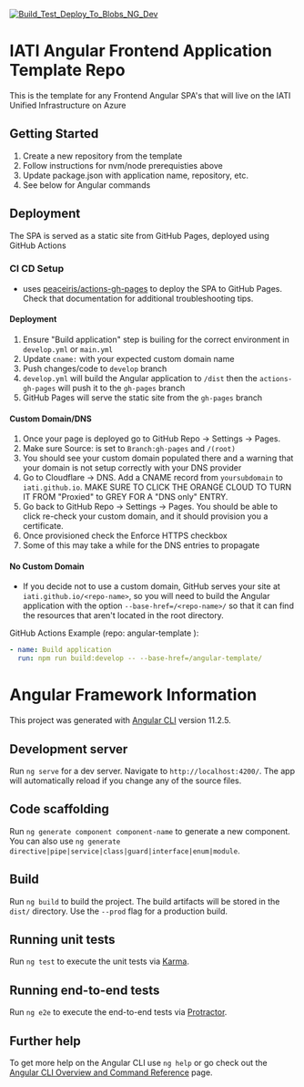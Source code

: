 [![Build_Test_Deploy_To_Blobs_NG_Dev](https://github.com/IATI/angular-az-blobs-template/actions/workflows/develop.yml/badge.svg?branch=develop)](https://github.com/IATI/angular-az-blobs-template/actions/workflows/develop.yml)

# IATI Angular Frontend Application Template Repo

This is the template for any Frontend Angular SPA's that will live on the IATI Unified Infrastructure on Azure

## Getting Started

1. Create a new repository from the template
1. Follow instructions for nvm/node prerequisties above
1. Update package.json with application name, repository, etc.
1. See below for Angular commands

## Deployment

The SPA is served as a static site from GitHub Pages, deployed using GitHub Actions

### CI CD Setup

- uses [peaceiris/actions-gh-pages](https://github.com/peaceiris/actions-gh-pages) to deploy the SPA to GitHub Pages. Check that documentation for additional troubleshooting tips.

#### Deployment

1. Ensure "Build application" step is builing for the correct environment in `develop.yml` or `main.yml`
1. Update `cname:` with your expected custom domain name
1. Push changes/code to `develop` branch
1. `develop.yml` will build the Angular application to `/dist` then the `actions-gh-pages` will push it to the `gh-pages` branch
1. GitHub Pages will serve the static site from the `gh-pages` branch

#### Custom Domain/DNS

1. Once your page is deployed go to GitHub Repo -> Settings -> Pages.
1. Make sure Source: is set to `Branch:gh-pages` and `/(root)`
1. You should see your custom domain populated there and a warning that your domain is not setup correctly with your DNS provider
1. Go to Cloudflare -> DNS. Add a CNAME record from `yoursubdomain` to `iati.github.io`. MAKE SURE TO CLICK THE ORANGE CLOUD TO TURN IT FROM "Proxied" to GREY FOR A "DNS only" ENTRY.
1. Go back to GitHub Repo -> Settings -> Pages. You should be able to click re-check your custom domain, and it should provision you a certificate.
1. Once provisioned check the Enforce HTTPS checkbox
1. Some of this may take a while for the DNS entries to propagate

#### No Custom Domain

- If you decide not to use a custom domain, GitHub serves your site at `iati.github.io/<repo-name>`, so you will need to build the Angular application with the option `--base-href=/<repo-name>/` so that it can find the resources that aren't located in the root directory.

GitHub Actions Example (repo: angular-template ):

```yaml
- name: Build application
  run: npm run build:develop -- --base-href=/angular-template/
```

# Angular Framework Information

This project was generated with [Angular CLI](https://github.com/angular/angular-cli) version 11.2.5.

## Development server

Run `ng serve` for a dev server. Navigate to `http://localhost:4200/`. The app will automatically reload if you change any of the source files.

## Code scaffolding

Run `ng generate component component-name` to generate a new component. You can also use `ng generate directive|pipe|service|class|guard|interface|enum|module`.

## Build

Run `ng build` to build the project. The build artifacts will be stored in the `dist/` directory. Use the `--prod` flag for a production build.

## Running unit tests

Run `ng test` to execute the unit tests via [Karma](https://karma-runner.github.io).

## Running end-to-end tests

Run `ng e2e` to execute the end-to-end tests via [Protractor](http://www.protractortest.org/).

## Further help

To get more help on the Angular CLI use `ng help` or go check out the [Angular CLI Overview and Command Reference](https://angular.io/cli) page.

